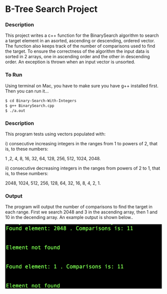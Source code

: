 # B-Tree Search Project

### Description

This project writes a c++ function for the BinarySearch algorithm to search a target element in an asorted, ascending or descending, ordered vector. The function also keeps track of the number of comparisons used to find the target. To ensure the correctness of the algorithm the input data is sorted in 2 arrays, one in ascending order and the other in descending order. An exception is thrown when an input vector is unsorted.

### To Run

Using terminal on Mac, you have to make sure you have g++ installed first. Then you can run it...

```
$ cd Binary-Search-With-Integers
$ g++ BinarySearch.cpp
$ ./a.out
```

### Description 

This program tests using vectors populated with:

i) consecutive increasing integers in the ranges from 1 to powers of 2, that is, to these numbers:

1 ,2, 4, 8, 16, 32, 64, 128, 256, 512, 1024, 2048.

ii)  consecutive decreasing integers in the ranges from powers of 2 to 1, that is, to these numbers:

2048, 1024, 512, 256, 128, 64, 32, 16, 8, 4, 2, 1.

### Output

The program will output the number of comparisons to find the target in each range. First we search 2048 and 3 in the ascending array, then 1 and 10 in the decending array. An example output is shown below..

![Result](https://github.com/azamzow/Binary-Search-With-Integers/blob/master/Result.png?raw=true)

